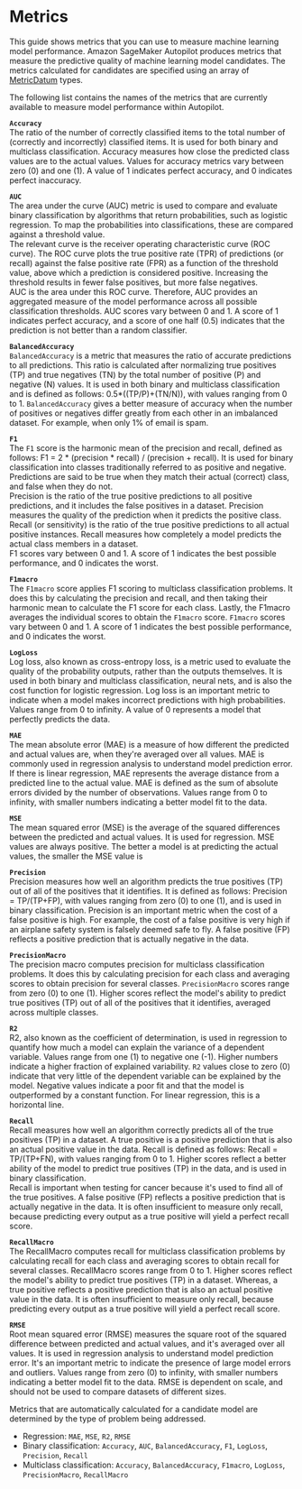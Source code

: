 # Metrics<a name="autopilot-metrics-validation"></a>

This guide shows metrics  that you can use to measure machine learning model performance\. Amazon SageMaker Autopilot produces metrics that measure the predictive quality of machine learning model candidates\. The metrics calculated for candidates are specified using an array of [MetricDatum](https://docs.aws.amazon.com/sagemaker/latest/APIReference/API_MetricDatum.html) types\. 

The following list contains the names of the metrics that are currently available to measure model performance within Autopilot\.

**`Accuracy`**  
 The ratio of the number of correctly classified items to the total number of \(correctly and incorrectly\) classified items\. It is used for both binary and multiclass classification\. Accuracy measures how close the predicted class values are to the actual values\. Values for accuracy metrics vary between zero \(0\) and one \(1\)\. A value of 1 indicates perfect accuracy, and 0 indicates perfect inaccuracy\.

**`AUC`**  
 The area under the curve \(AUC\) metric is used to compare and evaluate binary classification by algorithms that return probabilities, such as logistic regression\. To map the probabilities into classifications, these are compared against a threshold value\.   
The relevant curve is the receiver operating characteristic curve \(ROC curve\)\. The ROC curve plots the true positive rate \(TPR\) of predictions \(or recall\) against the false positive rate \(FPR\) as a function of the threshold value, above which a prediction is considered positive\. Increasing the threshold results in fewer false positives, but more false negatives\.   
AUC is the area under this ROC curve\. Therefore, AUC provides an aggregated measure of the model performance across all possible classification thresholds\. AUC scores vary between 0 and 1\. A score of 1 indicates perfect accuracy, and a score of one half \(0\.5\) indicates that the prediction is not better than a random classifier\. 

**`BalancedAccuracy`**  
`BalancedAccuracy` is a metric that measures the ratio of accurate predictions to all predictions\. This ratio is calculated after normalizing true positives \(TP\) and true negatives \(TN\) by the total number of positive \(P\) and negative \(N\) values\. It is used in both binary and multiclass classification and is defined as follows: 0\.5\*\(\(TP/P\)\+\(TN/N\)\), with values ranging from 0 to 1\. `BalancedAccuracy` gives a better measure of accuracy when the number of positives or negatives differ greatly from each other in an imbalanced dataset\. For example, when only 1% of email is spam\. 

**`F1`**  
The `F1` score is the harmonic mean of the precision and recall, defined as follows: F1 = 2 \* \(precision \* recall\) / \(precision \+ recall\)\. It is used for binary classification into classes traditionally referred to as positive and negative\. Predictions are said to be true when they match their actual \(correct\) class, and false when they do not\.   
Precision is the ratio of the true positive predictions to all positive predictions, and it includes the false positives in a dataset\. Precision measures the quality of the prediction when it predicts the positive class\.   
Recall \(or sensitivity\) is the ratio of the true positive predictions to all actual positive instances\. Recall measures how completely a model predicts the actual class members in a dataset\.   
F1 scores vary between 0 and 1\. A score of 1 indicates the best possible performance, and 0 indicates the worst\.

**`F1macro`**  
The `F1macro` score applies F1 scoring to multiclass classification problems\. It does this by calculating the precision and recall, and then taking their harmonic mean to calculate the F1 score for each class\. Lastly, the F1macro averages the individual scores to obtain the `F1macro` score\. `F1macro` scores vary between 0 and 1\. A score of 1 indicates the best possible performance, and 0 indicates the worst\.

**`LogLoss`**  
Log loss, also known as cross\-entropy loss, is a metric used to evaluate the quality of the probability outputs, rather than the outputs themselves\. It is used in both binary and multiclass classification, neural nets, and is also the cost function for logistic regression\. Log loss is an important metric to indicate when a model makes incorrect predictions with high probabilities\. Values range from 0 to infinity\. A value of 0 represents a model that perfectly predicts the data\.

**`MAE`**  
The mean absolute error \(MAE\) is a measure of how different the predicted and actual values are, when they're averaged over all values\. MAE is commonly used in regression analysis to understand model prediction error\. If there is linear regression, MAE represents the average distance from a predicted line to the actual value\. MAE is defined as the sum of absolute errors divided by the number of observations\. Values range from 0 to infinity, with smaller numbers indicating a better model fit to the data\.

**`MSE`**  
The mean squared error \(MSE\) is the average of the squared differences between the predicted and actual values\. It is used for regression\. MSE values are always positive\. The better a model is at predicting the actual values, the smaller the MSE value is

**`Precision`**  
Precision measures how well an algorithm predicts the true positives \(TP\) out of all of the positives that it identifies\. It is defined as follows: Precision = TP/\(TP\+FP\), with values ranging from zero \(0\) to one \(1\), and is used in binary classification\. Precision is an important metric when the cost of a false positive is high\. For example, the cost of a false positive is very high if an airplane safety system is falsely deemed safe to fly\. A false positive \(FP\) reflects a positive prediction that is actually negative in the data\.

**`PrecisionMacro`**  
The precision macro computes precision for multiclass classification problems\. It does this by calculating precision for each class and averaging scores to obtain precision for several classes\. `PrecisionMacro` scores range from zero \(0\) to one \(1\)\. Higher scores reflect the model's ability to predict true positives \(TP\) out of all of the positives that it identifies, averaged across multiple classes\.

**`R2`**  
R2, also known as the coefficient of determination, is used in regression to quantify how much a model can explain the variance of a dependent variable\. Values range from one \(1\) to negative one \(\-1\)\. Higher numbers indicate a higher fraction of explained variability\. `R2` values close to zero \(0\) indicate that very little of the dependent variable can be explained by the model\. Negative values indicate a poor fit and that the model is outperformed by a constant function\. For linear regression, this is a horizontal line\.

**`Recall`**  
Recall measures how well an algorithm correctly predicts all of the true positives \(TP\) in a dataset\. A true positive is a positive prediction that is also an actual positive value in the data\. Recall is defined as follows: Recall = TP/\(TP\+FN\), with values ranging from 0 to 1\. Higher scores reflect a better ability of the model to predict true positives \(TP\) in the data, and is used in binary classification\.   
Recall is important when testing for cancer because it's used to find all of the true positives\. A false positive \(FP\) reflects a positive prediction that is actually negative in the data\. It is often insufficient to measure only recall, because predicting every output as a true positive will yield a perfect recall score\.

**`RecallMacro`**  
The RecallMacro computes recall for multiclass classification problems by calculating recall for each class and averaging scores to obtain recall for several classes\. RecallMacro scores range from 0 to 1\. Higher scores reflect the model's ability to predict true positives \(TP\) in a dataset\. Whereas, a true positive reflects a positive prediction that is also an actual positive value in the data\. It is often insufficient to measure only recall, because predicting every output as a true positive will yield a perfect recall score\.

**`RMSE`**  
Root mean squared error \(RMSE\) measures the square root of the squared difference between predicted and actual values, and it's averaged over all values\. It is used in regression analysis to understand model prediction error\. It's an important metric to indicate the presence of large model errors and outliers\. Values range from zero \(0\) to infinity, with smaller numbers indicating a better model fit to the data\. RMSE is dependent on scale, and should not be used to compare datasets of different sizes\.

Metrics that are automatically calculated for a candidate model are determined by the type of problem being addressed\.
+ Regression: `MAE`, `MSE`, `R2`, `RMSE`
+ Binary classification: `Accuracy`, `AUC`, `BalancedAccuracy`, `F1`, `LogLoss`, `Precision`, `Recall`
+ Multiclass classification: `Accuracy`, `BalancedAccuracy`, `F1macro`, `LogLoss`, `PrecisionMacro`, `RecallMacro`